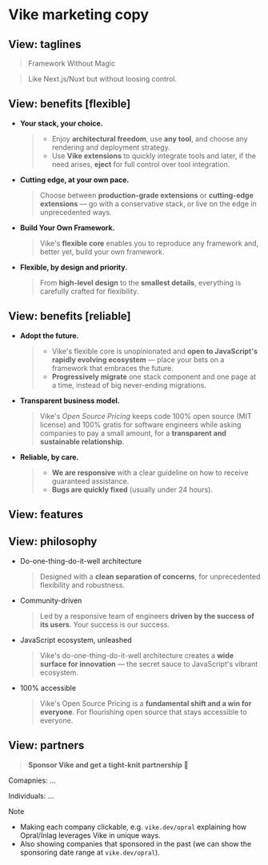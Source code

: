# Vike marketing copy


## View: taglines

> Framework Without Magic

> Like Next.js/Nuxt but without loosing control.


## View: benefits [flexible]

- **Your stack, your choice.**
  > - Enjoy **architectural freedom**, use **any tool**, and choose any rendering and deployment strategy.
  > - Use **Vike extensions** to quickly integrate tools and later, if the need arises, **eject** for full control over tool integration.

- **Cutting edge, at your own pace.**
  > Choose between **production-grade extensions** or **cutting-edge extensions** &mdash; go with a conservative stack, or live on the edge in unprecedented ways.

- **Build Your Own Framework.**
  > Vike's **flexible core** enables you to reproduce any framework and, better yet, build your own framework.

- **Flexible, by design and priority.**
  > From **high-level design** to the **smallest details**, everything is carefully crafted for flexibility.


## View: benefits [reliable]

- **Adopt the future.**
  > - Vike's flexible core is unopinionated and **open to JavaScript's rapidly evolving ecosystem** &mdash; place your bets on a framework that embraces the future.
  > - **Progressively migrate** one stack component and one page at a time, instead of big never-ending migrations.

- **Transparent business model.**
  > Vike's *Open Source Pricing* keeps code 100% open source (MIT license) and 100% gratis for software engineers while asking companies to pay a small amount, for a **transparent and sustainable relationship**.

- **Reliable, by care.**
  > - **We are responsive** with a clear guideline on how to receive guaranteed assistance.
  > - **Bugs are quickly fixed** (usually under 24 hours).


## View: features


## View: philosophy

- Do-one-thing-do-it-well architecture
  > Designed with a **clean separation of concerns**, for unprecedented flexibility and robustness.

- Community-driven
  > Led by a responsive team of engineers **driven by the success of its users**. Your success is our success.

- JavaScript ecosystem, unleashed
  > Vike's do-one-thing-do-it-well architecture creates a **wide surface for innovation** — the secret sauce to JavaScript's vibrant ecosystem.

- 100% accessible
  > Vike's Open Source Pricing is a **fundamental shift and a win for everyone**. For flourishing open source that stays accessible to everyone.


## View: partners

> **Sponsor Vike and get a tight-knit partnership 🤝**

Comapnies: ...

Individuals: ...

> [!NOTE]
> - Making each company clickable, e.g. `vike.dev/opral` explaining how Opral/Inlag leverages Vike in unique ways.
> - Also showing companies that sponsored in the past (we can show the sponsoring date range at `vike.dev/opral`).

